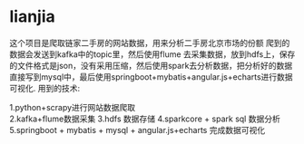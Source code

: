 # lianjia

这个项目是爬取链家二手房的网站数据，用来分析二手房北京市场的份额
爬到的数据会发送到kafka中的topic里，然后使用flume 去采集数据，放到hdfs上，保存的文件格式是json，没有采用压缩，然后使用spark去分析数据，把分析好的数据
直接写到mysql中，最后使用springboot+mybatis+angular.js+echarts进行数据可视化.
用到的技术:

1.python+scrapy进行网站数据爬取<br>
2.kafka+flume数据采集
3.hdfs 数据存储
4.sparkcore + spark sql  数据分析
5.springboot + mybatis + mysql + angular.js+echarts 完成数据可视化
